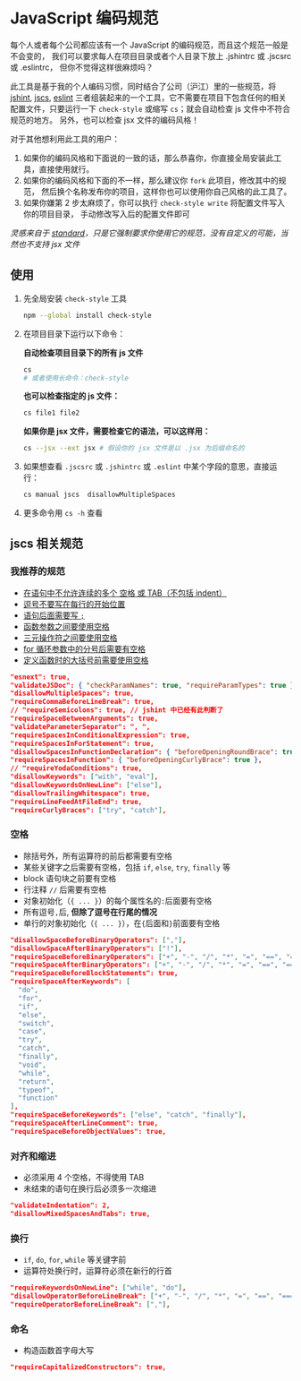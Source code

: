 # JavaScript 编码规范

每个人或者每个公司都应该有一个 JavaScript 的编码规范，而且这个规范一般是不会变的，
我们可以要求每人在项目目录或者个人目录下放上 .jshintrc 或 .jscsrc 或 .eslintrc，
但你不觉得这样很麻烦吗？


此工具是基于我的个人编码习惯，同时结合了公司（沪江）里的一些规范，将 [jshint][jshint],
[jscs][jscs], [eslint][eslint] 三者组装起来的一个工具，它不需要在项目下包含任何的相关
配置文件，只要运行一下 `check-style` 或缩写 `cs`；就会自动检查 js 文件中不符合规范的地方。
另外，也可以检查 jsx 文件的编码风格！


对于其他想利用此工具的用户：

1. 如果你的编码风格和下面说的一致的话，那么恭喜你，你直接全局安装此工具，直接使用就行。
2. 如果你的编码风格和下面的不一样，那么建议你 `fork` 此项目，修改其中的规范，
  然后换个名称发布你的项目，这样你也可以使用你自己风格的此工具了。
3. 如果你嫌第 2 步太麻烦了，你可以执行 `check-style write` 将配置文件写入你的项目目录，
  手动修改写入后的配置文件即可

_灵感来自于 [standard](https://github.com/feross/standard)，只是它强制要求你使用它的规范，没有自定义的可能，当然也不支持 jsx 文件_


## 使用

1. 先全局安装 `check-style` 工具

    ```bash
    npm --global install check-style
    ```

2. 在项目目录下运行以下命令：

    __自动检查项目目录下的所有 js 文件__

    ```bash
    cs
    # 或者使用长命令：check-style
    ```

    __也可以检查指定的 js 文件：__

    ```bash
    cs file1 file2
    ```

    __如果你是 jsx 文件，需要检查它的语法，可以这样用：__

    ```bash
    cs --jsx --ext jsx # 假设你的 jsx 文件是以 .jsx 为后缀命名的
    ```


3. 如果想查看 `.jscsrc` 或 `.jshintrc` 或 `.eslint` 中某个字段的意思，直接运行：

    ```bash
    cs manual jscs  disallowMultipleSpaces
    ```

4. 更多命令用 `cs -h` 查看


## jscs 相关规范

### 我推荐的规范

- [在语句中不允许连续的多个 空格 或 TAB（不包括 indent）](http://jscs.info/rule/disallowMultipleSpaces)
- [逗号不要写在每行的开始位置](http://jscs.info/rule/requireCommaBeforeLineBreak)
- [语句后面需要写 `;`](http://jscs.info/rule/requireSemicolons)
- [函数参数之间要使用空格](http://jscs.info/rule/requireSpaceBetweenArguments)
- [三元操作符之间要使用空格](http://jscs.info/rule/requireSpacesInConditionalExpression)
- [for 循环参数中的分号后需要有空格](http://jscs.info/rule/requireSpacesInForStatement)
- [定义函数时的大括号前需要使用空格](http://jscs.info/rule/requireSpacesInFunction)

```json
"esnext": true,
"validateJSDoc": { "checkParamNames": true, "requireParamTypes": true },
"disallowMultipleSpaces": true,
"requireCommaBeforeLineBreak": true,
// "requireSemicolons": true, // jshint 中已经有此判断了
"requireSpaceBetweenArguments": true,
"validateParameterSeparator": ", ",
"requireSpacesInConditionalExpression": true,
"requireSpacesInForStatement": true,
"disallowSpacesInFunctionDeclaration": { "beforeOpeningRoundBrace": true },
"requireSpacesInFunction": { "beforeOpeningCurlyBrace": true },
// "requireYodaConditions": true,
"disallowKeywords": ["with", "eval"],
"disallowKeywordsOnNewLine": ["else"],
"disallowTrailingWhitespace": true,
"requireLineFeedAtFileEnd": true,
"requireCurlyBraces": ["try", "catch"],
```

### 空格

- 除括号外，所有运算符的前后都需要有空格
- 某些关键字之后需要有空格，包括 `if`, `else`, `try`, `finally` 等
- block 语句块之前要有空格
- 行注释 `//` 后需要有空格
- 对象初始化（`{ ... }`）的每个属性名的`:`后面要有空格
- 所有逗号`,`后, __但除了逗号在行尾的情况__
- 单行的对象初始化（`{ ... }`），在`{`后面和`}`前面要有空格

```json
"disallowSpaceBeforeBinaryOperators": [","],
"disallowSpaceAfterBinaryOperators": ["!"],
"requireSpaceBeforeBinaryOperators": ["+", "-", "/", "*", "=", "==", "===", "!=", "!==", ">", ">=", "<", "<="],
"requireSpaceAfterBinaryOperators": ["+", "-", "/", "*", "=", "==", "===", "!=", "!==", ">", ">=", "<", "<="],
"requireSpaceBeforeBlockStatements": true,
"requireSpaceAfterKeywords": [
  "do",
  "for",
  "if",
  "else",
  "switch",
  "case",
  "try",
  "catch",
  "finally",
  "void",
  "while",
  "return",
  "typeof",
  "function"
],
"requireSpaceBeforeKeywords": ["else", "catch", "finally"],
"requireSpaceAfterLineComment": true,
"requireSpaceBeforeObjectValues": true,
```

### 对齐和缩进

- 必须采用 4 个空格，不得使用 TAB
- 未结束的语句在换行后必须多一次缩进

```json
"validateIndentation": 2,
"disallowMixedSpacesAndTabs": true,
```

### 换行

- `if`, `do`, `for`, `while` 等关键字前
- 运算符处换行时，运算符必须在新行的行首


```json
"requireKeywordsOnNewLine": ["while", "do"],
"disallowOperatorBeforeLineBreak": ["+", "-", "/", "*", "=", "==", "===", "!=", "!==", ">", ">=", "<", "<="],
"requireOperatorBeforeLineBreak": [","],
```


### 命名

- 构造函数首字母大写

```json
"requireCapitalizedConstructors": true,
```


[jshint]: http://jshint.com/
[jshint_rules]: http://jshint.com/docs/options/
[jscs]: http://jscs.info/
[jscs_rules]: http://jscs.info/rules.html
[eslint]: 'http://eslint.org/'
[eslint_rules]: 'http://eslint.org/docs/rules/'
[bad_line_break]: http://stackoverflow.com/questions/15140740/explanation-of-jshints-bad-line-breaking-before-error
